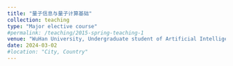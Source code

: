 ```yaml
---
title: "量子信息与量子计算基础"
collection: teaching
type: "Major elective course"
#permalink: /teaching/2015-spring-teaching-1
venue: "WuHan University, Undergraduate student of Artificial Intelligence, Class of 2023"
date: 2024-03-02
#location: "City, Country"
---
```

